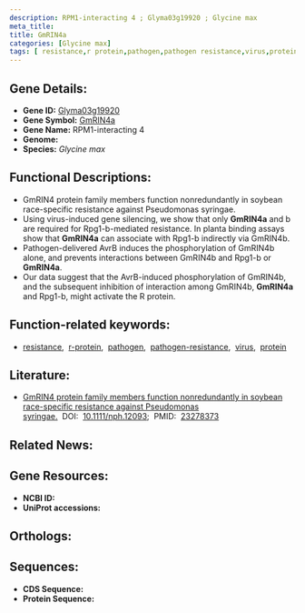 ```yaml
---
description: RPM1-interacting 4 ; Glyma03g19920 ; Glycine max
meta_title:
title: GmRIN4a
categories: [Glycine max]
tags: [ resistance,r protein,pathogen,pathogen resistance,virus,protein ]
---
```


## Gene Details:
- **Gene ID:** [Glyma03g19920]()
- **Gene Symbol:** <u>GmRIN4a</u>
- **Gene Name:** RPM1-interacting 4
- **Genome:** []()
- **Species:** *Glycine max*

## Functional Descriptions:
   - GmRIN4 protein family members function nonredundantly in soybean race-specific resistance against Pseudomonas syringae.
   - Using virus-induced gene silencing, we show that only **GmRIN4a** and b are required for Rpg1-b-mediated resistance. In planta binding assays show that **GmRIN4a** can associate with Rpg1-b indirectly via GmRIN4b.
   - Pathogen-delivered AvrB induces the phosphorylation of GmRIN4b alone, and prevents interactions between GmRIN4b and Rpg1-b or **GmRIN4a**.
   - Our data suggest that the AvrB-induced phosphorylation of GmRIN4b, and the subsequent inhibition of interaction among GmRIN4b, **GmRIN4a** and Rpg1-b, might activate the R protein.

## Function-related keywords:
   - [resistance](/tags/resistance/),&nbsp;&nbsp;[r-protein](/tags/r-protein/),&nbsp;&nbsp;[pathogen](/tags/pathogen/),&nbsp;&nbsp;[pathogen-resistance](/tags/pathogen-resistance/),&nbsp;&nbsp;[virus](/tags/virus/),&nbsp;&nbsp;[protein](/tags/protein/)

## Literature:
   - [GmRIN4 protein family members function nonredundantly in soybean race-specific resistance against Pseudomonas syringae.](https://doi.org/10.1111/nph.12093)&nbsp;&nbsp;DOI:&nbsp;&nbsp;[10.1111/nph.12093](https://doi.org/10.1111/nph.12093);&nbsp;&nbsp;PMID:&nbsp;&nbsp;[23278373](https://pubmed.ncbi.nlm.nih.gov/23278373/)

## Related News:

## Gene Resources:
- **NCBI ID:**  [](https://www.ncbi.nlm.nih.gov/gene/?term=)
- **UniProt accessions:**  [](https://www.uniprot.org/uniprotkb//entry)

## Orthologs:

## Sequences:
- **CDS Sequence:**
- **Protein Sequence:**
